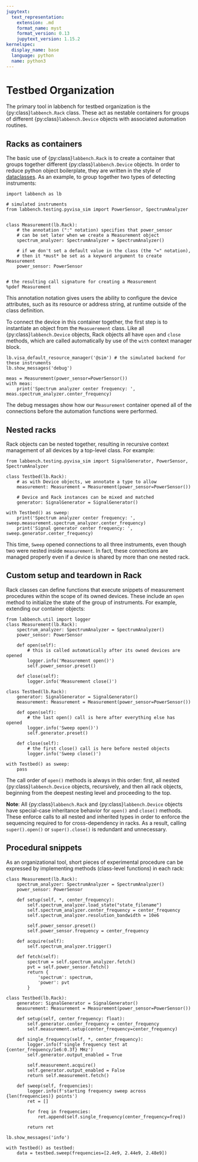 ```yaml
---
jupytext:
  text_representation:
    extension: .md
    format_name: myst
    format_version: 0.13
    jupytext_version: 1.15.2
kernelspec:
  display_name: base
  language: python
  name: python3
---
```


# Testbed Organization

The primary tool in labbench for testbed organization is the {py:class}`labbench.Rack` class. These act as nestable containers for groups of different {py:class}`labbench.Device` objects with associated automation routines.

## Racks as containers
The basic use of {py:class}`labbench.Rack` is to create a container that groups together different {py:class}`labbench.Device` objects. In order to reduce python object boilerplate, they are written in the style of [dataclasses](https://docs.python.org/3/library/dataclasses.html). As an example, to group together two types of detecting instruments:

```{code-cell} ipython3
import labbench as lb

# simulated instruments
from labbench.testing.pyvisa_sim import PowerSensor, SpectrumAnalyzer


class Measurement(lb.Rack):
    # the annotation (":" notation) specifies that power_sensor
    # can be set later when we create a Measurement object
    spectrum_analyzer: SpectrumAnalyzer = SpectrumAnalyzer()

    # if we don't set a default value in the class (the "=" notation), 
    # then it *must* be set as a keyword argument to create Measurement
    power_sensor: PowerSensor


# the resulting call signature for creating a Measurement
%pdef Measurement
```

This annotation notation gives users the ability to configure the device attributes, such as its resource or address string, at runtime outside of the class definition.

To connect the device in this container together, the first step is to instantiate an object from the `Measuerement` class. Like all {py:class}`labbench.Device` objects, Rack objects all have `open` and `close` methods, which are called automatically by use of the `with` context manager block.

```{code-cell} ipython3
lb.visa_default_resource_manager('@sim') # the simulated backend for these instruments
lb.show_messages('debug')

meas = Measurement(power_sensor=PowerSensor())
with meas:
    print('Spectrum analyzer center frequency: ', meas.spectrum_analyzer.center_frequency)
```

The debug messages show how our `Measurement` container opened all of the connections before the automation functions were performed.

## Nested racks
Rack objects can be nested together, resulting in recursive context management of all devices by a top-level class. For example:

```{code-cell} ipython3
from labbench.testing.pyvisa_sim import SignalGenerator, PowerSensor, SpectrumAnalyzer

class Testbed(lb.Rack):
    # as with Device objects, we annotate a type to allow 
    measurement: Measurement = Measurement(power_sensor=PowerSensor())

    # Device and Rack instances can be mixed and matched
    generator: SignalGenerator = SignalGenerator()

with Testbed() as sweep:
    print('Spectrum analyzer center frequency: ', sweep.measurement.spectrum_analyzer.center_frequency)
    print('Signal generator center frequency: ', sweep.generator.center_frequency)
```

This time, `Sweep` opened connections to all three instruments, even though two were nested inside `measurement`. In fact, these connections are managed properly even if a device is shared by more than one nested rack.

## Custom setup and teardown in Rack
Rack classes can define functions that execute snippets of measurement procedures within the scope of its owned devices. These include an `open` method to initialize the state of the group of instruments. For example, extending our container objects:

```{code-cell} ipython3
from labbench.util import logger
class Measurement(lb.Rack):
    spectrum_analyzer: SpectrumAnalyzer = SpectrumAnalyzer()
    power_sensor: PowerSensor

    def open(self):
        # this is called automatically after its owned devices are opened
        logger.info('Measurement open()')
        self.power_sensor.preset()

    def close(self):
        logger.info('Measurement close()')

class Testbed(lb.Rack):
    generator: SignalGenerator = SignalGenerator()
    measurement: Measurement = Measurement(power_sensor=PowerSensor())

    def open(self):
        # the last open() call is here after everything else has opened
        logger.info('Sweep open()')
        self.generator.preset()

    def close(self):
        # the first close() call is here before nested objects
        logger.info('Sweep close()')

with Testbed() as sweep:
    pass
```

The call order of `open()` methods is always in this order: first, all nested {py:class}`labbench.Device` objects, recursively, and then all rack objects, beginning from the deepest nesting level and proceeding to the top.


**Note**: 
    All {py:class}`labbench.Rack` and {py:class}`labbench.Device` objects have special-case inheritance behavior for `open()` and `close()` methods. These enforce calls to all nested and inherited types
    in order to enforce the sequencing required to for cross-dependency in racks.
    As a result, calling `super().open()` or `super().close()` is redundant and unnecessary.


## Procedural snippets
As an organizational tool, short pieces of experimental procedure can be expressed by implementing methods (class-level functions) in each rack:

```{code-cell} ipython3
class Measurement(lb.Rack):
    spectrum_analyzer: SpectrumAnalyzer = SpectrumAnalyzer()
    power_sensor: PowerSensor

    def setup(self, *, center_frequency):
        self.spectrum_analyzer.load_state("state_filename")
        self.spectrum_analyzer.center_frequency = center_frequency
        self.spectrum_analyzer.resolution_bandwidth = 10e6

        self.power_sensor.preset()
        self.power_sensor.frequency = center_frequency

    def acquire(self):
        self.spectrum_analyzer.trigger()

    def fetch(self):
        spectrum = self.spectrum_analyzer.fetch()
        pvt = self.power_sensor.fetch()
        return {
            'spectrum': spectrum,
            'power': pvt
        }

class Testbed(lb.Rack):
    generator: SignalGenerator = SignalGenerator()
    measurement: Measurement = Measurement(power_sensor=PowerSensor())

    def setup(self, center_frequency: float):
        self.generator.center_frequency = center_frequency
        self.measurement.setup(center_frequency=center_frequency)

    def single_frequency(self, *, center_frequency):
        logger.info(f'single frequency test at {center_frequency/1e6:0.3f} MHz')
        self.generator.output_enabled = True

        self.measurement.acquire()
        self.generator.output_enabled = False
        return self.measurement.fetch()

    def sweep(self, frequencies):
        logger.info(f'starting frequency sweep across {len(frequencies)} points')
        ret = []

        for freq in frequencies:
            ret.append(self.single_frequency(center_frequency=freq))

        return ret
    
lb.show_messages('info')

with Testbed() as testbed:
    data = testbed.sweep(frequencies=[2.4e9, 2.44e9, 2.48e9])
```